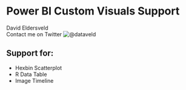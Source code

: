 # Power BI Custom Visuals Support
David Eldersveld  
Contact me on Twitter ![@dataveld](https://twitter.com/dataveld)   

## Support for:  
- Hexbin Scatterplot
- R Data Table
- Image Timeline
